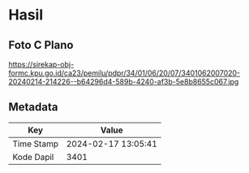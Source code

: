 # Hasil

## Foto C Plano

https://sirekap-obj-formc.kpu.go.id/ca23/pemilu/pdpr/34/01/06/20/07/3401062007020-20240214-214226--b64296d4-589b-4240-af3b-5e8b8655c067.jpg


## Metadata

| Key        | Value               |
| ---------- | ------------------- |
| Time Stamp | 2024-02-17 13:05:41 |
| Kode Dapil | 3401                |



